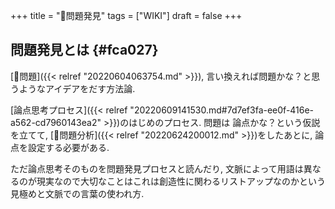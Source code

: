 +++
title = "📝問題発見"
tags = ["WIKI"]
draft = false
+++

## 問題発見とは {#fca027}

[📝問題]({{< relref "20220604063754.md" >}}), 言い換えれば問題かな？と思うようなアイデアをだす方法論.

[論点思考プロセス]({{< relref "20220609141530.md#7d7ef3fa-ee0f-416e-a562-cd7960143ea2" >}})のはじめのプロセス. 問題は 論点かな？という仮説を立てて, [📝問題分析]({{< relref "20220624200012.md" >}})をしたあとに, 論点を設定する必要がある.

ただ論点思考そのものを問題発見プロセスと読んだり, 文脈によって用語は異なるのが現実なので大切なことはこれは創造性に関わるリストアップなのかという見極めと文脈での言葉の使われ方.
